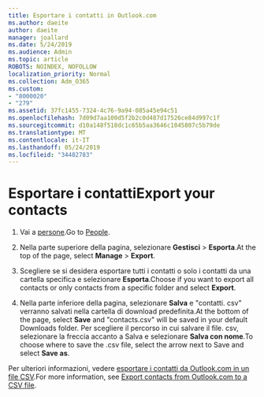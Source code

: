 ```yaml
---
title: Esportare i contatti in Outlook.com
ms.author: daeite
author: daeite
manager: joallard
ms.date: 5/24/2019
ms.audience: Admin
ms.topic: article
ROBOTS: NOINDEX, NOFOLLOW
localization_priority: Normal
ms.collection: Adm_O365
ms.custom:
- "8000020"
- "279"
ms.assetid: 37fc1455-7324-4c76-9a94-085a45e94c51
ms.openlocfilehash: 7d09d7aa100d5f2b2c0d487d17526ce84d997c1f
ms.sourcegitcommit: d10a148f518dc1c65b5aa3646c1045807c5b79de
ms.translationtype: MT
ms.contentlocale: it-IT
ms.lasthandoff: 05/24/2019
ms.locfileid: "34482783"
---
```

# <a name="export-your-contacts"></a><span data-ttu-id="252f1-102">Esportare i contatti</span><span class="sxs-lookup"><span data-stu-id="252f1-102">Export your contacts</span></span>

1. <span data-ttu-id="252f1-103">Vai a [persone](https://outlook.live.com/people/).</span><span class="sxs-lookup"><span data-stu-id="252f1-103">Go to [People](https://outlook.live.com/people/).</span></span>

2. <span data-ttu-id="252f1-104">Nella parte superiore della pagina, selezionare **Gestisci** \> **Esporta**.</span><span class="sxs-lookup"><span data-stu-id="252f1-104">At the top of the page, select **Manage** \> **Export**.</span></span>

3. <span data-ttu-id="252f1-105">Scegliere se si desidera esportare tutti i contatti o solo i contatti da una cartella specifica e selezionare **Esporta**.</span><span class="sxs-lookup"><span data-stu-id="252f1-105">Choose if you want to export all contacts or only contacts from a specific folder and select **Export**.</span></span>

4. <span data-ttu-id="252f1-106">Nella parte inferiore della pagina, selezionare **Salva** e "contatti. csv" verranno salvati nella cartella di download predefinita.</span><span class="sxs-lookup"><span data-stu-id="252f1-106">At the bottom of the page, select **Save** and "contacts.csv" will be saved in your default Downloads folder.</span></span> <span data-ttu-id="252f1-107">Per scegliere il percorso in cui salvare il file. csv, selezionare la freccia accanto a Salva e selezionare **Salva con nome**.</span><span class="sxs-lookup"><span data-stu-id="252f1-107">To choose where to save the .csv file, select the arrow next to Save and select **Save as**.</span></span>

<span data-ttu-id="252f1-108">Per ulteriori informazioni, vedere [esportare i contatti da Outlook.com in un file CSV](https://go.microsoft.com/fwlink/p/?linkid=873137).</span><span class="sxs-lookup"><span data-stu-id="252f1-108">For more information, see [Export contacts from Outlook.com to a CSV file](https://go.microsoft.com/fwlink/p/?linkid=873137).</span></span>